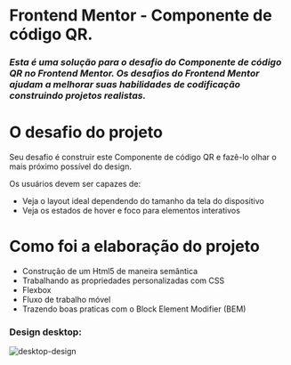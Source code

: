 # Frontend Mentor - Componente de código QR.

 ### *Esta é uma solução para o desafio do Componente de código QR no Frontend Mentor. Os desafios do Frontend Mentor ajudam a melhorar suas habilidades de codificação construindo projetos realistas.* 

# O desafio do projeto

Seu desafio é construir este Componente de código QR e fazê-lo olhar o mais próximo possível do design. 

Os usuários devem ser capazes de:

* Veja o layout ideal dependendo do tamanho da tela do dispositivo
* Veja os estados de hover e foco para elementos interativos
# Como foi a elaboração do projeto
* Construção de um Html5 de maneira semântica
* Trabalhando as propriedades personalizadas com CSS
* Flexbox
* Fluxo de trabalho móvel 
* Trazendo boas praticas com o Block Element Modifier (BEM) 
### Design desktop:
![desktop-design](https://user-images.githubusercontent.com/96561261/183562679-5706e2f9-efae-4356-be27-005761bc39c6.jpg)


